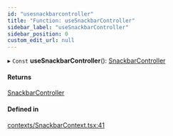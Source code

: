 ```yaml
---
id: "usesnackbarcontroller"
title: "Function: useSnackbarController"
sidebar_label: "useSnackbarController"
sidebar_position: 0
custom_edit_url: null
---
```


▸ `Const` **useSnackbarController**(): [SnackbarController](../types/snackbarcontroller.md)

#### Returns

[SnackbarController](../types/snackbarcontroller.md)

#### Defined in

[contexts/SnackbarContext.tsx:41](https://github.com/Camberi/firecms/blob/42dd384/src/contexts/SnackbarContext.tsx#L41)
